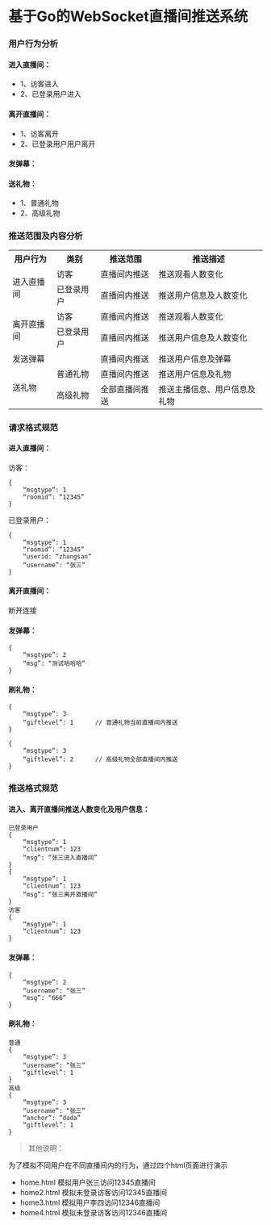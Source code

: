 # 基于Go的WebSocket直播间推送系统

### 用户行为分析
#### 进入直播间：
- 1、访客进入
- 2、已登录用户进入

#### 离开直播间：
- 1、访客离开
- 2、已登录用户用户离开

#### 发弹幕：

#### 送礼物：
- 1、普通礼物
- 2、高级礼物

### 推送范围及内容分析

<table>
 <tr>
    <th>用户行为</th>
    <th>类别</th>
    <th>推送范围</th>
    <th>推送描述</th>
 </tr>
 <tr>
    <td rowspan="2">进入直播间</td>
    <td>访客</td>
    <td>直播间内推送</td>
    <td>推送观看人数变化</td>
 </tr>
 <tr>
    <td>已登录用户</td>
    <td>直播间内推送</td>
    <td>推送用户信息及人数变化</td>
 </tr>
 <tr>
    <td rowspan="2">离开直播间</td>
    <td>访客</td>
    <td>直播间内推送</td>
    <td>推送观看人数变化</td>
 </tr>
 <tr>
    <td>已登录用户</td>
    <td>直播间内推送</td>
    <td>推送用户信息及人数变化</td>
 </tr>
 <tr>
    <td>发送弹幕</td>
    <td></td>
    <td>直播间内推送</td>
    <td>推送用户信息及弹幕</td>
 </tr>
 <tr>
    <td rowspan="2">送礼物</td>
    <td>普通礼物</td>
    <td>直播间内推送</td>
    <td>推送用户信息及礼物</td>
 </tr>
 <tr>
    <td>高级礼物</td>
    <td>全部直播间推送</td>
    <td>推送主播信息、用户信息及礼物</td>
 </tr>
</table>

### 请求格式规范
#### 进入直播间：
访客：
```
{
    “msgtype”: 1
    “roomid”: “12345”
}
```
已登录用户：
```
{
    “msgtype”: 1
    “roomid”: “12345”
    “userid: “zhangsan”
    “username”: “张三”
}
```

#### 离开直播间：
断开连接

#### 发弹幕：
```
{
    “msgtype”: 2
    “msg”: “测试哈哈哈”
}
```

#### 刷礼物：
```
{
    “msgtype”: 3
    “giftlevel”: 1		// 普通礼物当前直播间内推送
}

{
    “msgtype”: 3
    “giftlevel”: 2		// 高级礼物全部直播间内推送
}
```

### 推送格式规范

#### 进入、离开直播间推送人数变化及用户信息：
```
已登录用户
{
    “msgtype”: 1
    “clientnum”: 123
    “msg”: “张三进入直播间”
}
{
    “msgtype”: 1
    “clientnum”: 123
    “msg”: “张三离开直播间”
}
访客
{
    “msgtype”: 1
    “clientnum”: 123
}
```

#### 发弹幕：
```
{
    “msgtype”: 2
    “username”: “张三”
    “msg”: “666”
}
```

#### 刷礼物：
```
普通
{
    “msgtype”: 3
    “username”: “张三”
    “giftlevel”: 1
}
高级
{
    “msgtype”: 3
    “username”: “张三”
    “anchor”: “dada”
    “giftlevel”: 1
}
```

>其他说明：

为了模拟不同用户在不同直播间内的行为，通过四个html页面进行演示
- home.html 模拟用户张三访问12345直播间  
- home2.html 模拟未登录访客访问12345直播间  
- home3.html 模拟用户李四访问12346直播间  
- home4.html 模拟未登录访客访问12346直播间
